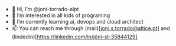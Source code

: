 - 👋 Hi, I’m @joni-torrado-alpt
- 👀 I’m interested in all kids of programing
- 🌱 I’m currently learning ai, devops and cloud architect
- 📫 You can reach me through (mail)[joni.s.torrado@altice.pt] and (lindedin)[https://linkedin.com/in/jóni-st-35844129]

<!---
joni-torrado-alpt/joni-torrado-alpt is a ✨ special ✨ repository because its `README.md` (this file) appears on your GitHub profile.
You can click the Preview link to take a look at your changes.
--->
